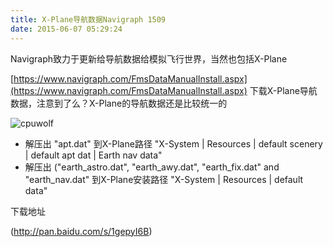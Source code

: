 ```yaml
---
title: X-Plane导航数据Navigraph 1509
date: 2015-06-07 05:29:24
---
```


Navigraph致力于更新给导航数据给模拟飞行世界，当然也包括X-Plane

[https://www.navigraph.com/FmsDataManualInstall.aspx](https://www.navigraph.com/FmsDataManualInstall.aspx)
下载X-Plane导航数据，注意到了么？X-Plane的导航数据还是比较统一的

![cpuwolf](/images/data/attachment/201506/07/132635uiii2k8hs7ff88k6.jpg)



* 解压出 "apt.dat" 到X-Plane路径 "X-System \| Resources \| default scenery \| default apt dat \| Earth nav data"
* 解压出 ("earth_astro.dat", "earth_awy.dat", "earth_fix.dat" and "earth_nav.dat" 到X-Plane安装路径 "X-System \| Resources \| default data"


下载地址

(http://pan.baidu.com/s/1gepyI6B)


